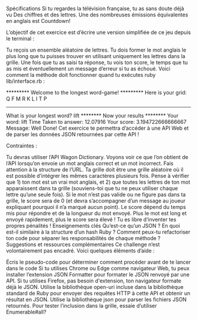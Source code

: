 Spécifications
Si tu regardes la télévision française, tu as sans doute déjà vu Des chiffres et des lettres. Une des nombreuses émissions équivalentes en anglais est Countdown!

L’objectif de cet exercice est d’écrire une version simplifiée de ce jeu depuis le terminal :

Tu reçois un ensemble aléatoire de lettres.
Tu dois former le mot anglais le plus long que tu puisses trouver en utilisant uniquement les lettres dans la grille.
Une fois que tu as saisi ta réponse, tu vois ton score, le temps que tu as mis et éventuellement un message d’erreur si tu as échoué.
Voici comment la méthode doit fonctionner quand tu exécutes ruby lib/interface.rb :

********* Welcome to the longest word-game! *********
Here is your grid:
Q F M R K L I T P
*****************************************************
What is your longest word?
lift
******** Now your results ********
Your word: lift
Time Taken to answer: 12.07916
Your score: 3.194722666666667
Message: Well Done!
Cet exercice te permettra d’accéder à une API Web et de parser les données JSON retournées par cette API !

Contraintes :

Tu devras utiliser l’API Wagon Dictionary. Voyons voir ce que l’on obtient de l’API lorsqu’on envoie un mot anglais correct et un mot incorrect. Fais attention à la structure de l’URL.
Ta grille doit être une grille aléatoire où il est possible d’intégrer les mêmes caractères plusieurs fois.
Pense à vérifier que 1) ton mot est un vrai mot anglais, et 2) que toutes les lettres de ton mot apparaissent dans ta grille (souviens-toi que tu ne peux utiliser chaque lettre qu’une seule fois).
Si le mot n’est pas valide ou ne figure pas dans ta grille, le score sera de 0 (et devra s’accompagner d’un message au joueur expliquant pourquoi il n’a marqué aucun point).
Le score dépend du temps mis pour répondre et de la longueur du mot envoyé. Plus le mot est long et envoyé rapidement, plus le score sera élevé ! Tu es libre d’inventer tes propres pénalités !
Enseignements clés
Qu’est-ce qu’un JSON ? En quoi est-il similaire à la structure d’un hash Ruby ?
Comment peux-tu refactoriser ton code pour séparer les responsabilités de chaque méthode ?
Suggestions et ressources complémentaires
Ce challenge n’est volontairement pas encadré. Voici quelques éléments d’aide :

Écris le pseudo-code pour déterminer comment procéder avant de te lancer dans le code
Si tu utilises Chrome ou Edge comme navigateur Web, tu peux installer l’extension JSON Formatter pour formater le JSON renvoyé par une API. Si tu utilises Firefox, pas besoin d'extension, ton navigateur formate déjà le JSON.
Utilise la bibliothèque open-uri incluse dans la bibliothèque standard de Ruby pour envoyer des requêtes HTTP à cette API et obtenir un résultat en JSON. Utilise la bibliothèque json pour parser les fichiers JSON retournés.
Pour tester l’inclusion dans la grille, essaie d’utiliser Enumerable#all?
